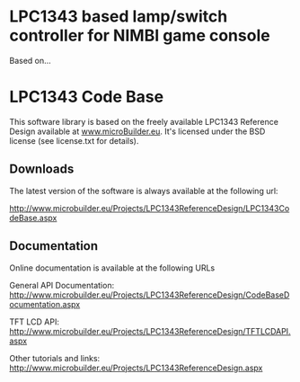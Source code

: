 # LPC1343 based lamp/switch controller for NIMBI game console

Based on...

# LPC1343 Code Base

This software library is based on the freely available LPC1343 Reference
Design available at www.microBuilder.eu.  It's licensed under the BSD
license (see license.txt for details).

## Downloads

The latest version of the software is always available at the following url:

http://www.microbuilder.eu/Projects/LPC1343ReferenceDesign/LPC1343CodeBase.aspx

## Documentation

Online documentation is available at the following URLs

General API Documentation:
http://www.microbuilder.eu/Projects/LPC1343ReferenceDesign/CodeBaseDocumentation.aspx

TFT LCD API:
http://www.microbuilder.eu/Projects/LPC1343ReferenceDesign/TFTLCDAPI.aspx

Other tutorials and links:
http://www.microbuilder.eu/Projects/LPC1343ReferenceDesign.aspx
